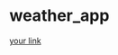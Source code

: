 # weather_app
[your link](https://drive.google.com/file/d/1TchygmTrxVGsNTxmGvdIsN7tKIzK9wh3/view?usp=drive_link)
 
